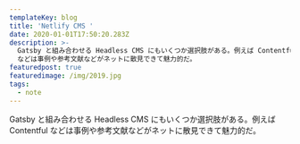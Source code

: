 ```yaml
---
templateKey: blog
title: 'Netlify CMS '
date: 2020-01-01T17:50:20.283Z
description: >-
  Gatsby と組み合わせる Headless CMS にもいくつか選択肢がある。例えば Contentful
  などは事例や参考文献などがネットに散見できて魅力的だ。
featuredpost: true
featuredimage: /img/2019.jpg
tags:
  - note
---
```

Gatsby と組み合わせる Headless CMS にもいくつか選択肢がある。例えば Contentful などは事例や参考文献などがネットに散見できて魅力的だ。
